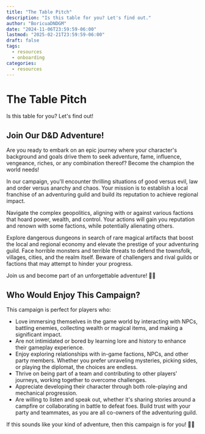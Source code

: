 ```yaml
---
title: "The Table Pitch"
description: "Is this table for you? Let's find out."
author: "BoricuaDNDGM"
date: "2024-11-06T23:59:59-06:00"
lastmod: "2025-02-21T23:59:59-06:00"
draft: false
tags:
  - resources
  - onboarding
categories:
  - resources
---
```


# The Table Pitch

Is this table for you? Let's find out!

## Join Our D&D Adventure!

Are you ready to embark on an epic journey where your character's background and goals drive them to seek adventure, fame, influence, vengeance, riches, or any combination thereof? Become the champion the world needs!

In our campaign, you'll encounter thrilling situations of good versus evil, law and order versus anarchy and chaos. Your mission is to establish a local franchise of an adventuring guild and build its reputation to achieve regional impact.

Navigate the complex geopolitics, aligning with or against various factions that hoard power, wealth, and control. Your actions will gain you reputation and renown with some factions, while potentially alienating others.

Explore dangerous dungeons in search of rare magical artifacts that boost the local and regional economy and elevate the prestige of your adventuring guild. Face horrible monsters and terrible threats to defend the townsfolk, villages, cities, and the realm itself. Beware of challengers and rival guilds or factions that may attempt to hinder your progress.

Join us and become part of an unforgettable adventure! 🎲📜

## Who Would Enjoy This Campaign?

This campaign is perfect for players who:

- Love immersing themselves in the game world by interacting with NPCs, battling enemies, collecting wealth or magical items, and making a significant impact.
- Are not intimidated or bored by learning lore and history to enhance their gameplay experience.
- Enjoy exploring relationships with in-game factions, NPCs, and other party members. Whether you prefer unraveling mysteries, picking sides, or playing the diplomat, the choices are endless.
- Thrive on being part of a team and contributing to other players' journeys, working together to overcome challenges.
- Appreciate developing their character through both role-playing and mechanical progression.
- Are willing to listen and speak out, whether it's sharing stories around a campfire or collaborating in battle to defeat foes. Build trust with your party and teammates, as you are all co-owners of the adventuring guild.

If this sounds like your kind of adventure, then this campaign is for you! 🎲📜
